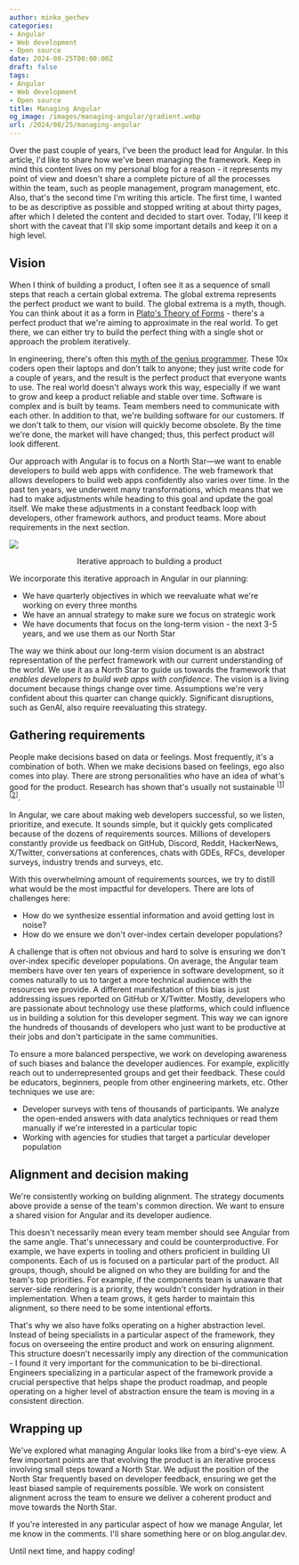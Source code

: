 ```yaml
---
author: minko_gechev
categories:
- Angular
- Web development
- Open source
date: 2024-08-25T00:00:00Z
draft: false
tags:
- Angular
- Web development
- Open source
title: Managing Angular
og_image: /images/managing-angular/gradient.webp
url: /2024/08/25/managing-angular
---
```


Over the past couple of years, I've been the product lead for Angular. In this article, I'd like to share how we've been managing the framework. Keep in mind this content lives on my personal blog for a reason - it represents my point of view and doesn't share a complete picture of all the processes within the team, such as people management, program management, etc. Also, that's the second time I'm writing this article. The first time, I wanted to be as descriptive as possible and stopped writing at about thirty pages, after which I deleted the content and decided to start over. Today, I'll keep it short with the caveat that I'll skip some important details and keep it on a high level.

## Vision

When I think of building a product, I often see it as a sequence of small steps that reach a certain global extrema. The global extrema represents the perfect product we want to build. The global extrema is a myth, though. You can think about it as a form in [Plato's Theory of Forms](https://en.wikipedia.org/wiki/Theory_of_forms) - there's a perfect product that we're aiming to approximate in the real world. To get there, we can either try to build the perfect thing with a single shot or approach the problem iteratively.

In engineering, there's often this [myth of the genius programmer](https://www.youtube.com/watch?v=0SARbwvhupQ). These 10x coders open their laptops and don't talk to anyone; they just write code for a couple of years, and the result is the perfect product that everyone wants to use. The real world doesn't always work this way, especially if we want to grow and keep a product reliable and stable over time. Software is complex and is built by teams. Team members need to communicate with each other. In addition to that, we're building software for our customers. If we don't talk to them, our vision will quickly become obsolete. By the time we're done, the market will have changed; thus, this perfect product will look different.

Our approach with Angular is to focus on a North Star—we want to enable developers to build web apps with confidence. The web framework that allows developers to build web apps confidently also varies over time. In the past ten years, we underwent many transformations, which means that we had to make adjustments while heading to this goal and update the goal itself. We make these adjustments in a constant feedback loop with developers, other framework authors, and product teams. More about requirements in the next section.

<img src="/images/managing-angular/gradient.webp" style="display: block; margin: auto;">
<p style="text-align: center;">Iterative approach to building a product</p>

We incorporate this iterative approach in Angular in our planning:

- We have quarterly objectives in which we reevaluate what we're working on every three months
- We have an annual strategy to make sure we focus on strategic work
- We have documents that focus on the long-term vision - the next 3-5 years, and we use them as our North Star

The way we think about our long-term vision document is an abstract representation of the perfect framework with our current understanding of the world. We use it as a North Star to guide us towards the framework that *enables developers to build web apps with confidence*. The vision is a living document because things change over time. Assumptions we're very confident about this quarter can change quickly. Significant disruptions, such as GenAI, also require reevaluating this strategy.

## Gathering requirements

People make decisions based on data or feelings. Most frequently, it's a combination of both. When we make decisions based on feelings, ego also comes into play. There are strong personalities who have an idea of what's good for the product. Research has shown that's usually not sustainable <sup>[<a href="https://www.amazon.com/Good-Great-Some-Companies-Others/dp/0066620996">1</a>]</sup><sup>[<a href="https://www.amazon.com/Think-Again-Power-Knowing-What/dp/1984878107">2</a>]</sup>.

In Angular, we care about making web developers successful, so we listen, prioritize, and execute. It sounds simple, but it quickly gets complicated because of the dozens of requirements sources. Millions of developers constantly provide us feedback on GitHub, Discord, Reddit, HackerNews, X/Twitter, conversations at conferences, chats with GDEs, RFCs, developer surveys, industry trends and surveys, etc.

With this overwhelming amount of requirements sources, we try to distill what would be the most impactful for developers. There are lots of challenges here:

- How do we synthesize essential information and avoid getting lost in noise?
- How do we ensure we don't over-index certain developer populations?

A challenge that is often not obvious and hard to solve is ensuring we don't over-index specific developer populations. On average, the Angular team members have over ten years of experience in software development, so it comes naturally to us to target a more technical audience with the resources we provide. A different manifestation of this bias is just addressing issues reported on GitHub or X/Twitter. Mostly, developers who are passionate about technology use these platforms, which could influence us in building a solution for this developer segment. This way we can ignore the hundreds of thousands of developers who just want to be productive at their jobs and don't participate in the same communities.

To ensure a more balanced perspective, we work on developing awareness of such biases and balance the developer audiences. For example, explicitly reach out to underrepresented groups and get their feedback. These could be educators, beginners, people from other engineering markets, etc. Other techniques we use are:

- Developer surveys with tens of thousands of participants. We analyze the open-ended answers with data analytics techniques or read them manually if we're interested in a particular topic
- Working with agencies for studies that target a particular developer population

## Alignment and decision making

We're consistently working on building alignment. The strategy documents above provide a sense of the team's common direction. We want to ensure a shared vision for Angular and its developer audience.

This doesn't necessarily mean every team member should see Angular from the same angle. That's unnecessary and could be counterproductive. For example, we have experts in tooling and others proficient in building UI components. Each of us is focused on a particular part of the product. All groups, though, should be aligned on who they are building for and the team's top priorities. For example, if the components team is unaware that server-side rendering is a priority, they wouldn't consider hydration in their implementation. When a team grows, it gets harder to maintain this alignment, so there need to be some intentional efforts.

That's why we also have folks operating on a higher abstraction level. Instead of being specialists in a particular aspect of the framework, they focus on overseeing the entire product and work on ensuring alignment. This structure doesn't necessarily imply any direction of the communication - I found it very important for the communication to be bi-directional. Engineers specializing in a particular aspect of the framework provide a crucial perspective that helps shape the product roadmap, and people operating on a higher level of abstraction ensure the team is moving in a consistent direction.

## Wrapping up

We've explored what managing Angular looks like from a bird's-eye view. A few important points are that evolving the product is an iterative process involving small steps toward a North Star. We adjust the position of the North Star frequently based on developer feedback, ensuring we get the least biased sample of requirements possible. We work on consistent alignment across the team to ensure we deliver a coherent product and move towards the North Star.

If you're interested in any particular aspect of how we manage Angular, let me know in the comments. I'll share something here or on blog.angular.dev.

Until next time, and happy coding!
